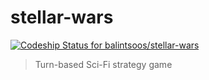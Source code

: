 # stellar-wars

[ ![Codeship Status for balintsoos/stellar-wars](https://codeship.com/projects/c1f64900-ec8d-0133-241f-56fc93ede3cf/status?branch=master)](https://codeship.com/projects/148257)

> Turn-based Sci-Fi strategy game

